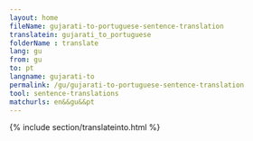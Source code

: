 ```yaml
---
layout: home
fileName: gujarati-to-portuguese-sentence-translation
translatein: gujarati_to_portuguese
folderName : translate
lang: gu
from: gu
to: pt
langname: gujarati-to
permalink: /gu/gujarati-to-portuguese-sentence-translation
tool: sentence-translations
matchurls: en&&gu&&pt
---
```

{% include section/translateinto.html %}
